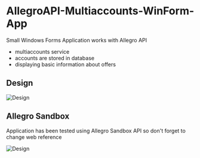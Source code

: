 # AllegroAPI-Multiaccounts-WinForm-App

Small Windows Forms Application works with Allegro API
 - multiaccounts service
 - accounts are stored in database
 - displaying basic information about offers

## Design

![Design](http://i67.tinypic.com/2lm2ydf.jpg)

## Allegro Sandbox

Application has been tested using Allegro Sandbox API so don't forget to change web reference

![Design](http://i63.tinypic.com/2yl4fhj.jpg)
